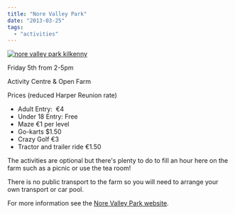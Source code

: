 ```yaml
---
title: "Nore Valley Park"
date: "2013-03-25"
tags:
  - "activities"
---
```


[![nore valley park kilkenny](images/544117_433050773438690_2113137294_n.jpg)](http://harperfamily.ie/wp-content/uploads/2013/03/544117_433050773438690_2113137294_n.jpg)

Friday 5th from 2-5pm

Activity Centre & Open Farm

Prices (reduced Harper Reunion rate)

- Adult Entry:  €4
- Under 18 Entry: Free
- Maze €1 per level
- Go-karts $1.50
- Crazy Golf €3
- Tractor and trailer ride €1.50

The activities are optional but there's plenty to do to fill an hour here on the farm such as a picnic or use the tea room!

There is no public transport to the farm so you will need to arrange your own transport or car pool.

For more information see the [Nore Valley Park website](http://www.norevalleypark.com/).
